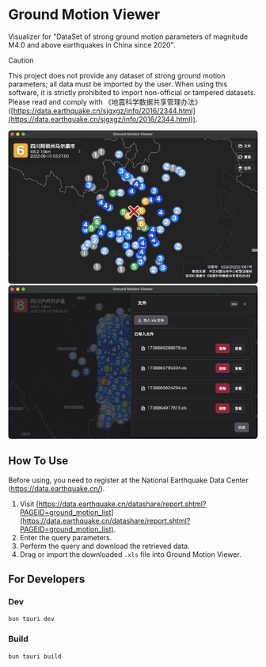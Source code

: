 # Ground Motion Viewer

Visualizer for "DataSet of strong ground motion parameters of magnitude M4.0 and above earthquakes in China since 2020".

> [!CAUTION]
> This project does not provide any dataset of strong ground motion parameters; all data must be imported by the user. When using this software, it is strictly prohibited to import non-official or tampered datasets. Please read and comply with 《地震科学数据共享管理办法》 ([https://data.earthquake.cn/sjgxgz/info/2016/2344.html](https://data.earthquake.cn/sjgxgz/info/2016/2344.html)).

![image](https://github.com/CRooi/ground-motion-viewer/blob/main/screenshots/main.png?raw=true)
![image](https://github.com/CRooi/ground-motion-viewer/blob/main/screenshots/file.png?raw=true)

## How To Use

Before using, you need to register at the National Earthquake Data Center (https://data.earthquake.cn/).

1. Visit [https://data.earthquake.cn/datashare/report.shtml?PAGEID=ground_motion_list](https://data.earthquake.cn/datashare/report.shtml?PAGEID=ground_motion_list).
2. Enter the query parameters.
3. Perform the query and download the retrieved data.
4. Drag or import the downloaded `.xls` file into Ground Motion Viewer.

## For Developers

### Dev

```
bun tauri dev
```

### Build

```
bun tauri build
```
